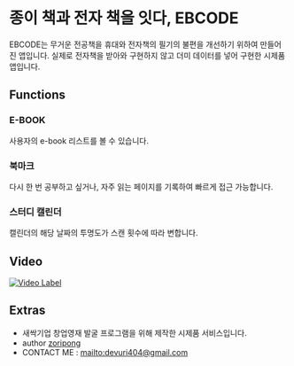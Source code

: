 ﻿# 종이 책과 전자 책을 잇다, EBCODE

EBCODE는 무거운 전공책을 휴대와 전자책의 필기의 불편을 개선하기 위하여 만들어진 앱입니다.
실제로 전자책을 받아와 구현하지 않고 더미 데이터를 넣어 구현한 시제품 앱입니다.


## Functions

### E-BOOK

사용자의 e-book 리스트를 볼 수 있습니다.


### 북마크

다시 한 번 공부하고 싶거나, 자주 읽는 페이지를 기록하여 빠르게 접근 가능합니다.

### 스터디 캘린더

캘린더의 해당 날짜의 투명도가 스캔 횟수에 따라 변합니다.



## Video

[![Video Label](http://img.youtube.com/vi/DWaI7gRgBGA/0.jpg)](https://youtu.be/DWaI7gRgBGA?t=0s) 


## Extras
- 새싹기업 창업영재 발굴 프로그램을 위해 제작한 시제품 서비스입니다.
- author [zoripong](https://github.com/zoripong/)
- CONTACT ME : <mailto:devuri404@gmail.com>